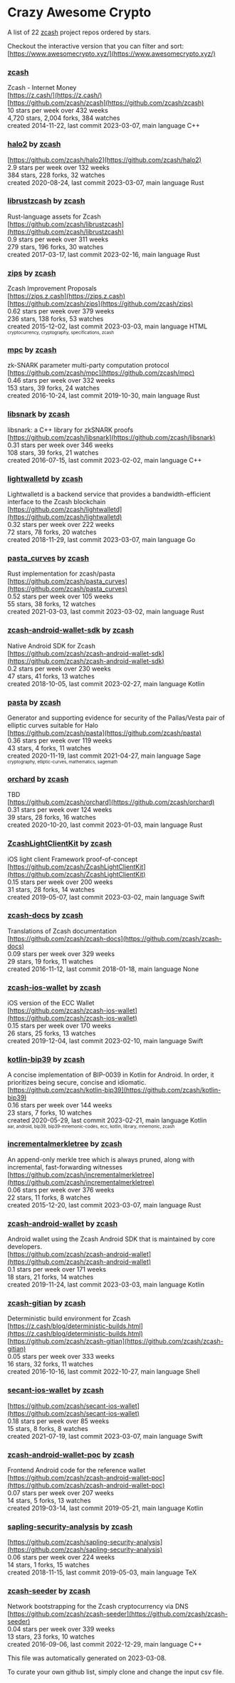 # Crazy Awesome Crypto
A list of 22 [zcash](https://github.com/zcash) project repos ordered by stars.  

Checkout the interactive version that you can filter and sort: 
[https://www.awesomecrypto.xyz/](https://www.awesomecrypto.xyz/)  


### [zcash](https://github.com/zcash/zcash)  
Zcash - Internet Money  
[https://z.cash/](https://z.cash/)  
[https://github.com/zcash/zcash](https://github.com/zcash/zcash)  
10 stars per week over 432 weeks  
4,720 stars, 2,004 forks, 384 watches  
created 2014-11-22, last commit 2023-03-07, main language C++  


### [halo2](https://github.com/zcash/halo2) by [zcash](https://github.com/zcash)  
  
[https://github.com/zcash/halo2](https://github.com/zcash/halo2)  
2.9 stars per week over 132 weeks  
384 stars, 228 forks, 32 watches  
created 2020-08-24, last commit 2023-03-07, main language Rust  


### [librustzcash](https://github.com/zcash/librustzcash) by [zcash](https://github.com/zcash)  
Rust-language assets for Zcash  
[https://github.com/zcash/librustzcash](https://github.com/zcash/librustzcash)  
0.9 stars per week over 311 weeks  
279 stars, 196 forks, 30 watches  
created 2017-03-17, last commit 2023-02-16, main language Rust  


### [zips](https://github.com/zcash/zips) by [zcash](https://github.com/zcash)  
Zcash Improvement Proposals  
[https://zips.z.cash](https://zips.z.cash)  
[https://github.com/zcash/zips](https://github.com/zcash/zips)  
0.62 stars per week over 379 weeks  
236 stars, 138 forks, 53 watches  
created 2015-12-02, last commit 2023-03-03, main language HTML  
<sub><sup>cryptocurrency, cryptography, specifications, zcash</sup></sub>


### [mpc](https://github.com/zcash/mpc) by [zcash](https://github.com/zcash)  
zk-SNARK parameter multi-party computation protocol  
[https://github.com/zcash/mpc](https://github.com/zcash/mpc)  
0.46 stars per week over 332 weeks  
153 stars, 39 forks, 24 watches  
created 2016-10-24, last commit 2019-10-30, main language Rust  


### [libsnark](https://github.com/zcash/libsnark) by [zcash](https://github.com/zcash)  
libsnark: a C++ library for zkSNARK proofs  
[https://github.com/zcash/libsnark](https://github.com/zcash/libsnark)  
0.31 stars per week over 346 weeks  
108 stars, 39 forks, 21 watches  
created 2016-07-15, last commit 2023-02-02, main language C++  


### [lightwalletd](https://github.com/zcash/lightwalletd) by [zcash](https://github.com/zcash)  
Lightwalletd is a backend service that provides a bandwidth-efficient interface to the Zcash blockchain  
[https://github.com/zcash/lightwalletd](https://github.com/zcash/lightwalletd)  
0.32 stars per week over 222 weeks  
72 stars, 78 forks, 20 watches  
created 2018-11-29, last commit 2023-03-07, main language Go  


### [pasta_curves](https://github.com/zcash/pasta_curves) by [zcash](https://github.com/zcash)  
Rust implementation for zcash/pasta  
[https://github.com/zcash/pasta_curves](https://github.com/zcash/pasta_curves)  
0.52 stars per week over 105 weeks  
55 stars, 38 forks, 12 watches  
created 2021-03-03, last commit 2023-03-02, main language Rust  


### [zcash-android-wallet-sdk](https://github.com/zcash/zcash-android-wallet-sdk) by [zcash](https://github.com/zcash)  
Native Android SDK for Zcash  
[https://github.com/zcash/zcash-android-wallet-sdk](https://github.com/zcash/zcash-android-wallet-sdk)  
0.2 stars per week over 230 weeks  
47 stars, 41 forks, 13 watches  
created 2018-10-05, last commit 2023-02-27, main language Kotlin  


### [pasta](https://github.com/zcash/pasta) by [zcash](https://github.com/zcash)  
Generator and supporting evidence for security of the Pallas/Vesta pair of elliptic curves suitable for Halo  
[https://github.com/zcash/pasta](https://github.com/zcash/pasta)  
0.36 stars per week over 119 weeks  
43 stars, 4 forks, 11 watches  
created 2020-11-19, last commit 2021-04-27, main language Sage  
<sub><sup>cryptography, elliptic-curves, mathematics, sagemath</sup></sub>


### [orchard](https://github.com/zcash/orchard) by [zcash](https://github.com/zcash)  
TBD  
[https://github.com/zcash/orchard](https://github.com/zcash/orchard)  
0.31 stars per week over 124 weeks  
39 stars, 28 forks, 16 watches  
created 2020-10-20, last commit 2023-01-03, main language Rust  


### [ZcashLightClientKit](https://github.com/zcash/ZcashLightClientKit) by [zcash](https://github.com/zcash)  
iOS light client Framework proof-of-concept  
[https://github.com/zcash/ZcashLightClientKit](https://github.com/zcash/ZcashLightClientKit)  
0.15 stars per week over 200 weeks  
31 stars, 28 forks, 14 watches  
created 2019-05-07, last commit 2023-03-02, main language Swift  


### [zcash-docs](https://github.com/zcash/zcash-docs) by [zcash](https://github.com/zcash)  
Translations of Zcash documentation  
[https://github.com/zcash/zcash-docs](https://github.com/zcash/zcash-docs)  
0.09 stars per week over 329 weeks  
29 stars, 19 forks, 11 watches  
created 2016-11-12, last commit 2018-01-18, main language None  


### [zcash-ios-wallet](https://github.com/zcash/zcash-ios-wallet) by [zcash](https://github.com/zcash)  
iOS version of the ECC Wallet  
[https://github.com/zcash/zcash-ios-wallet](https://github.com/zcash/zcash-ios-wallet)  
0.15 stars per week over 170 weeks  
26 stars, 25 forks, 13 watches  
created 2019-12-04, last commit 2023-02-10, main language Swift  


### [kotlin-bip39](https://github.com/zcash/kotlin-bip39) by [zcash](https://github.com/zcash)  
A concise implementation of BIP-0039 in Kotlin for Android. In order, it prioritizes being secure, concise and idiomatic.  
[https://github.com/zcash/kotlin-bip39](https://github.com/zcash/kotlin-bip39)  
0.16 stars per week over 144 weeks  
23 stars, 7 forks, 10 watches  
created 2020-05-29, last commit 2023-02-21, main language Kotlin  
<sub><sup>aar, android, bip39, bip39-mnemonic-codes, ecc, kotlin, library, mnemonic, zcash</sup></sub>


### [incrementalmerkletree](https://github.com/zcash/incrementalmerkletree) by [zcash](https://github.com/zcash)  
An append-only merkle tree which is always pruned, along with incremental, fast-forwarding witnesses  
[https://github.com/zcash/incrementalmerkletree](https://github.com/zcash/incrementalmerkletree)  
0.06 stars per week over 376 weeks  
22 stars, 11 forks, 8 watches  
created 2015-12-20, last commit 2023-03-07, main language Rust  


### [zcash-android-wallet](https://github.com/zcash/zcash-android-wallet) by [zcash](https://github.com/zcash)  
Android wallet using the Zcash Android SDK that is maintained by core developers.  
[https://github.com/zcash/zcash-android-wallet](https://github.com/zcash/zcash-android-wallet)  
0.1 stars per week over 171 weeks  
18 stars, 21 forks, 14 watches  
created 2019-11-24, last commit 2023-03-03, main language Kotlin  


### [zcash-gitian](https://github.com/zcash/zcash-gitian) by [zcash](https://github.com/zcash)  
Deterministic build environment for Zcash  
[https://z.cash/blog/deterministic-builds.html](https://z.cash/blog/deterministic-builds.html)  
[https://github.com/zcash/zcash-gitian](https://github.com/zcash/zcash-gitian)  
0.05 stars per week over 333 weeks  
16 stars, 32 forks, 11 watches  
created 2016-10-16, last commit 2022-10-27, main language Shell  


### [secant-ios-wallet](https://github.com/zcash/secant-ios-wallet) by [zcash](https://github.com/zcash)  
  
[https://github.com/zcash/secant-ios-wallet](https://github.com/zcash/secant-ios-wallet)  
0.18 stars per week over 85 weeks  
15 stars, 8 forks, 8 watches  
created 2021-07-19, last commit 2023-03-07, main language Swift  


### [zcash-android-wallet-poc](https://github.com/zcash/zcash-android-wallet-poc) by [zcash](https://github.com/zcash)  
Frontend Android code for the reference wallet  
[https://github.com/zcash/zcash-android-wallet-poc](https://github.com/zcash/zcash-android-wallet-poc)  
0.07 stars per week over 207 weeks  
14 stars, 5 forks, 13 watches  
created 2019-03-14, last commit 2019-05-21, main language Kotlin  


### [sapling-security-analysis](https://github.com/zcash/sapling-security-analysis) by [zcash](https://github.com/zcash)  
  
[https://github.com/zcash/sapling-security-analysis](https://github.com/zcash/sapling-security-analysis)  
0.06 stars per week over 224 weeks  
14 stars, 1 forks, 15 watches  
created 2018-11-15, last commit 2019-05-03, main language TeX  


### [zcash-seeder](https://github.com/zcash/zcash-seeder) by [zcash](https://github.com/zcash)  
Network bootstrapping for the Zcash cryptocurrency via DNS  
[https://github.com/zcash/zcash-seeder](https://github.com/zcash/zcash-seeder)  
0.04 stars per week over 339 weeks  
13 stars, 23 forks, 10 watches  
created 2016-09-06, last commit 2022-12-29, main language C++  


This file was automatically generated on 2023-03-08.  

To curate your own github list, simply clone and change the input csv file.  